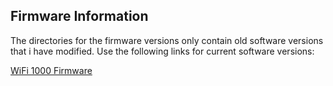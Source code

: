 ## Firmware Information

The directories for the firmware versions only contain old software versions that i have modified. Use the following links for current software versions:

[WiFi 1000 Firmware](https://gitlab.com/norbertwalter67/Windsensor_WiFi_1000)



